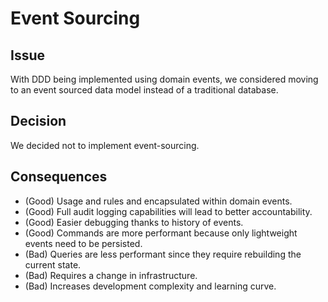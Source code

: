# Event Sourcing

## Issue
With DDD being implemented using domain events, we considered moving to an event sourced data model instead of a traditional database.

## Decision
We decided not to implement event-sourcing.

## Consequences
 - (Good) Usage and rules and encapsulated within domain events.
 - (Good) Full audit logging capabilities will lead to better accountability.
 - (Good) Easier debugging thanks to history of events.
 - (Good) Commands are more performant because only lightweight events need to be persisted.
 - (Bad) Queries are less performant since they require rebuilding the current state.
 - (Bad) Requires a change in infrastructure.
 - (Bad) Increases development complexity and learning curve.
